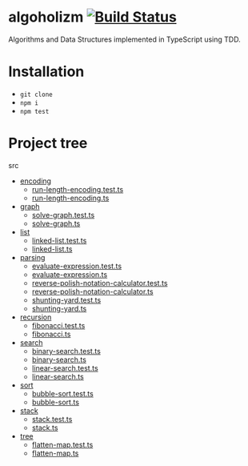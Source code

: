 # algoholizm [![Build Status](https://travis-ci.org/kubk/algoholizm.svg?branch=master)](https://travis-ci.org/kubk/algoholizm) 

Algorithms and Data Structures implemented in TypeScript using TDD.

# Installation
- `git clone`
- `npm i`
- `npm test`

# Project tree

src
 * [encoding](src/encoding)
   * [run-length-encoding.test.ts](src/encoding/run-length-encoding.test.ts)
   * [run-length-encoding.ts](src/encoding/run-length-encoding.ts)
 * [graph](src/graph)
   * [solve-graph.test.ts](src/graph/solve-graph.test.ts)
   * [solve-graph.ts](src/graph/solve-graph.ts)
 * [list](src/list)
   * [linked-list.test.ts](src/list/linked-list.test.ts)
   * [linked-list.ts](src/list/linked-list.ts)
 * [parsing](src/parsing)
   * [evaluate-expression.test.ts](src/parsing/evaluate-expression.test.ts)
   * [evaluate-expression.ts](src/parsing/evaluate-expression.ts)
   * [reverse-polish-notation-calculator.test.ts](src/parsing/reverse-polish-notation-calculator.test.ts)
   * [reverse-polish-notation-calculator.ts](src/parsing/reverse-polish-notation-calculator.ts)
   * [shunting-yard.test.ts](src/parsing/shunting-yard.test.ts)
   * [shunting-yard.ts](src/parsing/shunting-yard.ts)
 * [recursion](src/recursion)
   * [fibonacci.test.ts](src/recursion/fibonacci.test.ts)
   * [fibonacci.ts](src/recursion/fibonacci.ts)
 * [search](src/search)
   * [binary-search.test.ts](src/search/binary-search.test.ts)
   * [binary-search.ts](src/search/binary-search.ts)
   * [linear-search.test.ts](src/search/linear-search.test.ts)
   * [linear-search.ts](src/search/linear-search.ts)
 * [sort](src/sort)
   * [bubble-sort.test.ts](src/sort/bubble-sort.test.ts)
   * [bubble-sort.ts](src/sort/bubble-sort.ts)
 * [stack](src/stack)
   * [stack.test.ts](src/stack/stack.test.ts)
   * [stack.ts](src/stack/stack.ts)
 * [tree](src/tree)
     * [flatten-map.test.ts](src/tree/flatten-map.test.ts)
     * [flatten-map.ts](src/tree/flatten-map.ts)
